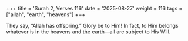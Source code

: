 +++
title = 'Surah 2, Verses 116'
date = '2025-08-27'
weight = 116
tags = ["allah", "earth", "heavens"]
+++

They say, “Allah has offspring.” Glory be to Him! In fact, to Him belongs whatever is in the heavens and the earth—all are subject to His Will.